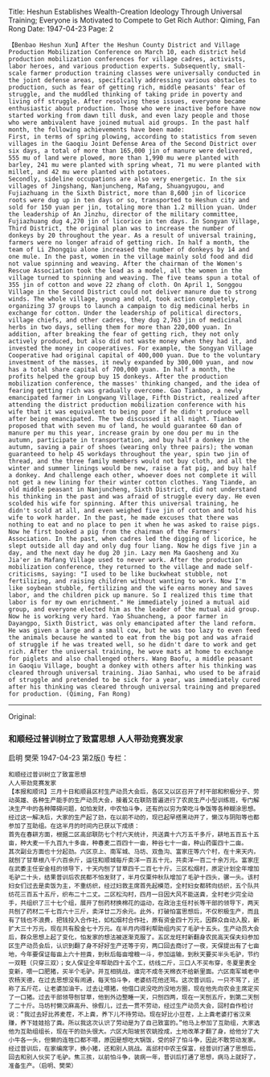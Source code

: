 Title: Heshun Establishes Wealth-Creation Ideology Through Universal Training; Everyone is Motivated to Compete to Get Rich
Author: Qiming, Fan Rong
Date: 1947-04-23
Page: 2

    【Benbao Heshun Xun】After the Heshun County District and Village Production Mobilization Conference on March 10, each district held production mobilization conferences for village cadres, activists, labor heroes, and various production experts. Subsequently, small-scale farmer production training classes were universally conducted in the joint defense areas, specifically addressing various obstacles to production, such as fear of getting rich, middle peasants' fear of struggle, and the muddled thinking of taking pride in poverty and living off struggle. After resolving these issues, everyone became enthusiastic about production. Those who were inactive before have now started working from dawn till dusk, and even lazy people and those who were ambivalent have joined mutual aid groups. In the past half month, the following achievements have been made:
    First, in terms of spring plowing, according to statistics from seven villages in the Gaoqiu Joint Defense Area of the Second District over six days, a total of more than 165,000 jin of manure were delivered, 555 mu of land were plowed, more than 1,990 mu were planted with barley, 241 mu were planted with spring wheat, 71 mu were planted with millet, and 42 mu were planted with potatoes.
    Secondly, sideline occupations are also very energetic. In the six villages of Jingshang, Nanjuncheng, Mafang, Shuangyugou, and Fujiazhuang in the Sixth District, more than 8,600 jin of licorice roots were dug up in ten days or so, transported to Heshun city and sold for 150 yuan per jin, totaling more than 1.2 million yuan. Under the leadership of An Jinzhu, director of the military committee, Fujiazhuang dug 4,270 jin of licorice in ten days. In Songyan Village, Third District, the original plan was to increase the number of donkeys by 20 throughout the year. As a result of universal training, farmers were no longer afraid of getting rich. In half a month, the team of Li Zhongqiu alone increased the number of donkeys by 14 and one mule. In the past, women in the village mainly sold food and did not value spinning and weaving. After the chairman of the Women's Rescue Association took the lead as a model, all the women in the village turned to spinning and weaving. The five teams spun a total of 355 jin of cotton and wove 22 zhang of cloth. On April 1, Songgou Village in the Second District could not deliver manure due to strong winds. The whole village, young and old, took action completely, organizing 37 groups to launch a campaign to dig medicinal herbs in exchange for cotton. Under the leadership of political directors, village chiefs, and other cadres, they dug 2,763 jin of medicinal herbs in two days, selling them for more than 220,000 yuan. In addition, after breaking the fear of getting rich, they not only actively produced, but also did not waste money when they had it, and invested the money in cooperatives. For example, the Songyan Village Cooperative had original capital of 400,000 yuan. Due to the voluntary investment of the masses, it newly expanded by 300,000 yuan, and now has a total share capital of 700,000 yuan. In half a month, the profits helped the group buy 15 donkeys. After the production mobilization conference, the masses' thinking changed, and the idea of fearing getting rich was gradually overcome. Gao Tianbao, a newly emancipated farmer in Longwang Village, Fifth District, realized after attending the district production mobilization conference with his wife that it was equivalent to being poor if he didn't produce well after being emancipated. The two discussed it all night. Tianbao proposed that with seven mu of land, he would guarantee 60 dan of manure per mu this year, increase grain by one dou per mu in the autumn, participate in transportation, and buy half a donkey in the autumn, saving a pair of shoes (wearing only three pairs); the woman guaranteed to help 45 workdays throughout the year, spin two jin of thread, and the three family members would not buy cloth, and all the winter and summer linings would be new, raise a fat pig, and buy half a donkey. And challenge each other, whoever does not complete it will not get a new lining for their winter cotton clothes. Yang Tiande, an old middle peasant in Nanjuncheng, Sixth District, did not understand his thinking in the past and was afraid of struggle every day. He even scolded his wife for spinning. After this universal training, he didn't scold at all, and even weighed five jin of cotton and told his wife to work harder. In the past, he made excuses that there was nothing to eat and no place to pen it when he was asked to raise pigs. Now he first booked a pig from the chairman of the Farmers' Association. In the past, when cadres led the digging of licorice, he slept outside all day and only dug four liang. Now he digs five jin a day, and the next day he dug 20 jin. Lazy men Ma Gaosheng and Xu Jia'er in Mafang Village used to never work. After the production mobilization conference, they returned to the village and made self-criticisms, saying: "I used to be like buckwheat stubble, not fertilizing, and raising children without wanting to work. Now I'm like soybean stubble, fertilizing and the wife earns money and saves labor, and the children pick up manure. So I realized this time that labor is for my own enrichment." He immediately joined a mutual aid group, and everyone elected him as the leader of the mutual aid group. Now he is working very hard. Yao Shuancheng, a poor farmer in Dayangpo, Sixth District, was only emancipated after the land reform. He was given a large and a small cow, but he was too lazy to even feed the animals because he wanted to eat from the big pot and was afraid of struggle if he was treated well, so he didn't dare to work and get rich. After the universal training, he wove mats at home to exchange for piglets and also challenged others. Wang Baofu, a middle peasant in Gaoqiu Village, bought a donkey with others after his thinking was cleared through universal training. Jiao Sanhai, who used to be afraid of struggle and pretended to be sick for a year, was immediately cured after his thinking was cleared through universal training and prepared for production. (Qiming, Fan Rong)



<hr /> 

Original: 


### 和顺经过普训树立了致富思想  人人带劲竞赛发家
启明  樊荣
1947-04-23
第2版()
专栏：

    和顺经过普训树立了致富思想
    人人带劲竞赛发家
    【本报和顺讯】三月十日和顺县区村生产动员大会后，各区又以区召开了村干部和积极分子、劳动英雄、各种生产能手的生产动员大会，接着又在联防普遍进行了农民生产小型训练班，专门解决生产中的各种障碍问题，如怕发财，中农怕斗争，还有的以穷为荣吃斗争饭等各种糊涂思想。经过这一解决后，大家的生产起了劲，在以前不动的，现已起早搭黑动开了，懒汉与阴阳等也都参加了互助组。在这半月的时间内已获以下成绩：
    首先在春耕方面，根据二区高邱联防七个村六天统计，共送粪十六万五千多斤，耕地五百五十五亩，种大麦一千九百九十多亩，种春麦二百四十一亩，种谷七十一亩，种山药蛋四十二亩。
    其次副业方面也十分起劲。六区京上、南军城、马坊、双鱼沟、富家庄等六个村，在十来天内，就刨了甘草根八千六百余斤，运往和顺城每斤卖洋一百五十元，共卖洋一百二十余万元。富家庄在武委主任安金柱的领导下，十天内刨了甘草四千二百七十斤。三区松烟村，原定计划全年增加毛驴二十头，结果普训后农民都不怕发财了，半月仅栗仲秋队增加了毛驴十四头，骡一头。该村妇女们过去是卖饭为主，不重纺织，经过妇救主席首先起模范，全村妇女都转向纺织，五个队共纺花三百五十五斤，织布二十二丈。二区松沟村，四月一日因大风不能送粪，全村老少完全动手，共组织了三十七个组，展开了刨药材换棉花的运动，在政治主任村长等干部的领导下，两天共刨了药材二千七百六十三斤，卖洋廿二万余元。此外，打破怕富思想后，不仅积极生产，而且有了钱也不浪费，把钱投入合作社，如松烟村合作社，原有资金四十万元，因群众自动入股，新扩大三十万元，现在共有股金七十万元。在半月内得利帮助组内买了毛驴十五头。生产动员大会后，群众思想上起了变化，怕发家的想法被逐渐克服了。五区龙旺村新翻身农民高天保夫妇参加区生产动员会后，认识到翻了身不好好生产还等于穷，两口回去商讨了一夜，天保提出有了七亩地，今年要保证每亩上六十担粪，到秋后每亩增粮一斗，参加运输，到秋天要买半头毛驴，节约一双鞋（只穿三双）；女人保证全年帮助四十五个工，纺线二斤，三口人不买布穿，冬夏里表全变新，喂一口肥猪，买半个毛驴。并互相挑战，谁完不成冬天棉衣不给新里面。六区南军城老中农杨天德，在过去思想没有闹通，每天怕斗争，老婆纺花他还骂。这次普训后，一只不骂了，还称了五斤花，让老婆加油干。过去让喂猪，他借口说没吃的没地方圈，现在他先向农会主席定买了一口猪。过去干部领导刨甘草，他到外边整睡一天，只刨四两，现在一天刨五斤，到第二天刨了二十斤。马坊村懒汉麻高升、徐假儿，过去一贯不劳动，经过生产动员大会，回村自作检讨说：“我过去好比荞麦茬，不上粪，养下儿不待劳动。现在好比小豆茬，上上粪老婆打省汉来赚，养下娃娃拾了粪。所以我这次认识了劳动是为了自己致富的。”他马上参加了互助组，大家选他为互助组组长，现在干的劲头很大。六区大阳坡贫农姚拴成，土地改革才翻了身，给他分了大小牛各一头，但懒的连牲口都不喂，原因是想吃大锅饭，受的好了怕斗争，因此不敢劳动发家。经过普训后，在家编席字，换小猪，还和别人挑战。高邱村中农王保富，经普训打通了思想后，回去和别人伙买了毛驴。焦三孩，以前怕斗争，装病一年，普训后打通了思想，病马上就好了，准备生产。（启明、樊荣）
